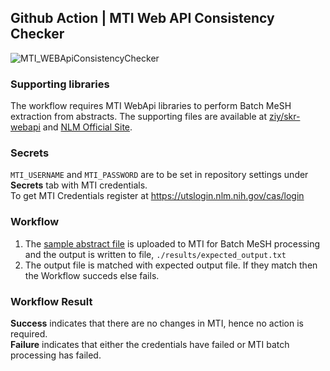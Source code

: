Github Action | MTI Web API Consistency Checker
---
![MTI_WEBApiConsistencyChecker](https://github.com/cannin/enhance_nlp_interaction_network_gsoc2020/workflows/MTI_WEBApiConsistencyChecker/badge.svg?branch=master)

### Supporting libraries
The workflow requires MTI WebApi libraries to perform Batch MeSH extraction from abstracts. The supporting files are available at [ziy/skr-webapi](https://github.com/ziy/skr-webapi) and [NLM Official Site](https://ii.nlm.nih.gov/Web_API/index.shtml).

### Secrets
`MTI_USERNAME` and `MTI_PASSWORD` are to be set in repository settings under **Secrets** tab with MTI credentials.  
To get MTI Credentials register at https://utslogin.nlm.nih.gov/cas/login 

### Workflow
1. The [sample abstract file](./inputs/sample_abstract.txt) is uploaded to MTI for Batch MeSH processing and the output is written to file, `./results/expected_output.txt`
2. The output file is matched with expected output file. If they match then the Workflow succeds else fails.

### Workflow Result
**Success** indicates that there are no changes in MTI, hence no action is required.  
**Failure** indicates that either the credentials have failed or MTI batch processing has failed.
